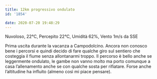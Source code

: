 ```yaml
---
title: 12km progressivo ondulato
id: '1854'

date: 2020-07-20 19:48:29
---
```


Nuvoloso, 22°C, Percepito 22°C, Umidità 62%, Vento 1m/s da SSE

Prima uscita durante la vacanza a Campodolcino. Ancora non conosco bene i percorsi e quindi decido di fare qualche giro sul sentiero che costeggia il fiume senza allontanarmi troppo. Il percorso è bello anche se leggermente ondulato, le gambe non vanno molto ma porto comunque a casa l’allenamento anche se con qualche sosta per rifiatare. Forse anche l’altitudine ha influito (almeno così mi piace pensare).

<!-- ![image](/images/2021/08/20200720-activity-map_hu32125c02809a3e5aafcc1d481c51354f_24878_700x0_resize_box_3.png) -->
